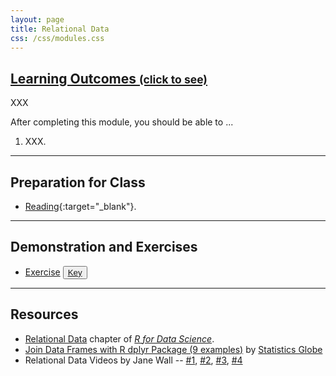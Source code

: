 ```yaml
---
layout: page
title: Relational Data
css: /css/modules.css
---
```


<div class="panel-group-ILOs">
  <div class="panel panel-default">
    <div class="panel-heading">
      <h2 class="panel-title">
        <a data-toggle="collapse" href="#ILOs">Learning Outcomes <small>(click to see)</small></a>
      </h2>
    </div>
    <div id="ILOs" class="panel-collapse collapse">
      <div class="panel-body">
XXX
<p>After completing this module, you should be able to ...</p>

<ol>
  <li>XXX.</li>
</ol>
      </div>
    </div>
  </div>
</div>

----

## Preparation for Class

* [Reading](http://derekogle.com/BookWrangling/relational-data.html){:target="_blank"}.

----

## Demonstration and Exercises

<ul>
  <li><a href="CE_1.html">Exercise</a> <button type="button" class="btn btn-light btn-sm btn-space"><a href="CE_1.R">Key</a></button></li>
</ul>

----

## Resources

* [Relational Data](https://r4ds.had.co.nz/relational-data.html) chapter of [*R for Data Science*](https://r4ds.had.co.nz/index.html).
* [Join Data Frames with R dplyr Package (9 examples)](https://statisticsglobe.com/r-dplyr-join-inner-left-right-full-semi-anti) by [Statistics Globe](https://statisticsglobe.com/)
* Relational Data Videos by Jane Wall -- [#1](https://youtu.be/Fr00NkqYB9k), [#2](https://www.youtube.com/watch?v=IuAT6yz_8-I), [#3](https://www.youtube.com/watch?v=QOy1SJIZ-cA), [#4](https://www.youtube.com/watch?v=1yaW-l7i0wE)